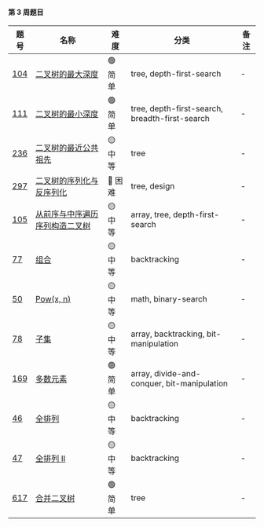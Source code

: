 #### 第 3 周题目

| 题号                                                                                                                          | 名称                                                                                                | 难度   | 分类                                           | 备注 |
| ----------------------------------------------------------------------------------------------------------------------------- | --------------------------------------------------------------------------------------------------- | ------ | ---------------------------------------------- | ---- |
| [104](https://leetcode.com/problems/maximum-depth-of-binary-tree/discuss/?currentPage=1&orderBy=most_votes&query=)            | [二叉树的最大深度](https://leetcode-cn.com/problems/maximum-depth-of-binary-tree/)                  | 🟢 简单 | tree, depth-first-search                       | -    |
| [111](https://leetcode.com/problems/minimum-depth-of-binary-tree/discuss/?currentPage=1&orderBy=most_votes&query=)            | [二叉树的最小深度](https://leetcode-cn.com/problems/minimum-depth-of-binary-tree/)                  | 🟢 简单 | tree, depth-first-search, breadth-first-search | -    |
| [236](https://leetcode.com/problems/lowest-common-ancestor-of-a-binary-tree/discuss/?currentPage=1&orderBy=most_votes&query=) | [二叉树的最近公共祖先](https://leetcode-cn.com/problems/lowest-common-ancestor-of-a-binary-tree/)   | 🟡 中等 | tree                                           | -    |
| [297](https://leetcode.com/problems/serialize-and-deserialize-binary-tree//discuss/?currentPage=1&orderBy=most_votes&query=)  | [二叉树的序列化与反序列化](https://leetcode-cn.com/problems/serialize-and-deserialize-binary-tree/) | 🔴️ 困难 | tree, design                                   | -    |
| [105](https://leetcode.com/problems/construct-binary-tree-from-preorder-and-inorder-traversal/discuss/?currentPage=1&orderBy=most_votes&query=) | [从前序与中序遍历序列构造二叉树](https://leetcode-cn.com/problems/construct-binary-tree-from-preorder-and-inorder-traversal/)   | 🟡 中等 | array, tree, depth-first-search                                          | -    |
| [77](https://leetcode.com/problems/combinations/discuss/?currentPage=1&orderBy=most_votes&query=) | [组合](https://leetcode-cn.com/problems/combinations/)   | 🟡 中等 | backtracking                                        | -    |
| [50](https://leetcode.com/problems/powx-n/discuss/?currentPage=1&orderBy=most_votes&query=) | [Pow(x, n)](https://leetcode-cn.com/problems/powx-n/)   | 🟡 中等 | math, binary-search                                       | -    |
| [78](https://leetcode.com/problems/subsets/discuss/?currentPage=1&orderBy=most_votes&query=) | [子集](https://leetcode-cn.com/problems/subsets/)   | 🟡 中等 | array, backtracking, bit-manipulation                                       | -    |
| [169](https://leetcode.com/problems/majority-element/discuss/?currentPage=1&orderBy=most_votes&query=)            | [多数元素](https://leetcode-cn.com/problems/majority-element/)                  | 🟢 简单 | array, divide-and-conquer, bit-manipulation                       | -    |
| [46](https://leetcode.com/problems/permutations/discuss/?currentPage=1&orderBy=most_votes&query=) | [全排列](https://leetcode-cn.com/problems/permutations/)   | 🟡 中等 | backtracking                                    | -    |
| [47](https://leetcode.com/problems/permutations-ii/discuss/?currentPage=1&orderBy=most_votes&query=) | [全排列 II](https://leetcode-cn.com/problems/permutations-ii/)   | 🟡 中等 | backtracking                                    | -    |
| [617](https://leetcode.com/problems/merge-two-binary-trees/discuss/?currentPage=1&orderBy=most_votes&query=)            | [合并二叉树](https://leetcode-cn.com/problems/merge-two-binary-trees/)                  | 🟢 简单 | tree                       | -    |